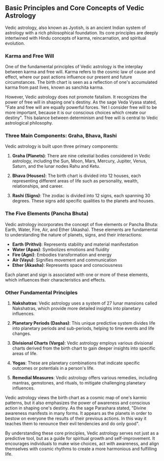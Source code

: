 ## Basic Principles and Core Concepts of Vedic Astrology

Vedic astrology, also known as Jyotish, is an ancient Indian system of astrology with a rich philosophical foundation. Its core principles are deeply intertwined with Hindu concepts of karma, reincarnation, and spiritual evolution.

### Karma and Free Will

One of the fundamental principles of Vedic astrology is the interplay between karma and free will. Karma refers to the cosmic law of cause and effect, where our past actions influence our present and future circumstances. The birth chart is seen as a reflection of one's accumulated karma from past lives, known as sanchita karma.

However, Vedic astrology does not promote fatalism. It recognizes the power of free will in shaping one's destiny. As the sage Veda Vyasa stated, "Fate and free will are equally powerful forces. Yet I consider free will to be more important, because it is our conscious choices which create our destiny". This balance between determinism and free will is central to Vedic astrological philosophy.

### Three Main Components: Graha, Bhava, Rashi

Vedic astrology is built upon three primary components:

1. **Graha (Planets)**: There are nine celestial bodies considered in Vedic astrology, including the Sun, Moon, Mars, Mercury, Jupiter, Venus, Saturn, and the lunar nodes Rahu and Ketu.

2. **Bhava (Houses)**: The birth chart is divided into 12 houses, each representing different areas of life such as personality, wealth, relationships, and career.

3. **Rashi (Signs)**: The zodiac is divided into 12 signs, each spanning 30 degrees. These signs add specific qualities to the planets and houses.

### The Five Elements (Pancha Bhuta)

Vedic astrology incorporates the concept of five elements or Pancha Bhuta: Earth, Water, Fire, Air, and Ether (Akasha). These elements are fundamental to understanding the nature of planets, signs, and their interactions:

- **Earth (Prithvi)**: Represents stability and material manifestation
- **Water (Apas)**: Symbolizes emotions and fluidity
- **Fire (Agni)**: Embodies transformation and energy
- **Air (Vayu)**: Signifies movement and communication
- **Ether (Akasha)**: Represents space and consciousness

Each planet and sign is associated with one or more of these elements, which influences their characteristics and effects.

### Other Fundamental Principles

1. **Nakshatras**: Vedic astrology uses a system of 27 lunar mansions called Nakshatras, which provide more detailed insights into planetary influences.

2. **Planetary Periods (Dashas)**: This unique predictive system divides life into planetary periods and sub-periods, helping to time events and life changes.

3. **Divisional Charts (Varga)**: Vedic astrology employs various divisional charts derived from the birth chart to gain deeper insights into specific areas of life.

4. **Yogas**: These are planetary combinations that indicate specific outcomes or potentials in a person's life.

5. **Remedial Measures**: Vedic astrology offers various remedies, including mantras, gemstones, and rituals, to mitigate challenging planetary influences.

Vedic astrology views the birth chart as a cosmic map of one's karmic patterns, but it also emphasizes the power of awareness and conscious action in shaping one's destiny. As the sage Parashara stated, "Divine awareness manifests in many forms. It appears as the planets in order to bestow on everyone the results of their previous actions. In this way it teaches them to renounce their evil tendencies and do only good".

By understanding these core principles, Vedic astrology serves not just as a predictive tool, but as a guide for spiritual growth and self-improvement. It encourages individuals to make wise choices, act with awareness, and align themselves with cosmic rhythms to create a more harmonious and fulfilling life. 